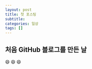 ```yaml
---
layout: post
title: 첫 포스팅
subtitle:
categories: 일상
tags: []
---
```


## 처음 GitHub 블로그를 만든 날

&#128516; &#128516; &#128516;
